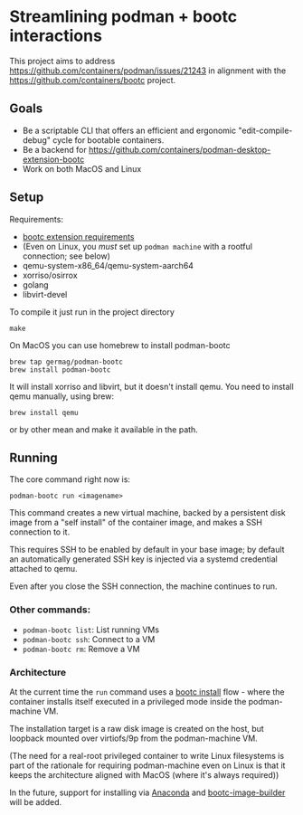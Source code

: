 # Streamlining podman + bootc interactions

This project aims to address <https://github.com/containers/podman/issues/21243>
in alignment with the <https://github.com/containers/bootc> project.

## Goals

- Be a scriptable CLI that offers an efficient and ergonomic "edit-compile-debug" cycle for bootable containers.
- Be a backend for <https://github.com/containers/podman-desktop-extension-bootc>
- Work on both MacOS and Linux

## Setup

Requirements:

- [bootc extension requirements](https://github.com/containers/podman-desktop-extension-bootc?tab=readme-ov-file#requirements)
- (Even on Linux, you *must* set up `podman machine` with a rootful connection; see below)
- qemu-system-x86_64/qemu-system-aarch64
- xorriso/osirrox
- golang
- libvirt-devel


To compile it just run in the project directory

```shell
make
```

On MacOS you can use homebrew to install podman-bootc

```
brew tap germag/podman-bootc
brew install podman-bootc
```

It will install xorriso and libvirt, but it doesn't install qemu.
You need to install qemu manually, using brew:
```
brew install qemu
```
or by other mean and make it available in the path.


## Running

The core command right now is:

```shell
podman-bootc run <imagename>
```

This command creates a new virtual machine, backed by a persistent disk
image from a "self install" of the container image, and makes a SSH
connection to it.

This requires SSH to be enabled by default in your base image; by
default an automatically generated SSH key is injected via a systemd
credential attached to qemu.

Even after you close the SSH connection, the machine continues to run.

### Other commands:

- `podman-bootc list`: List running VMs
- `podman-bootc ssh`: Connect to a VM
- `podman-bootc rm`: Remove a VM

### Architecture

At the current time the `run` command uses a
[bootc install](https://containers.github.io/bootc/bootc-install.html)
flow - where the container installs itself executed in a privileged
mode inside the podman-machine VM.

The installation target is a raw disk image is created on the host, but loopback
mounted over virtiofs/9p from the podman-machine VM.

(The need for a real-root privileged container to write Linux filesystems is part of the
 rationale for requiring podman-machine even on Linux is that
 it keeps the architecture aligned with MacOS (where it's always required))

In the future, support for installing via [Anaconda](https://github.com/rhinstaller/anaconda/)
and [bootc-image-builder](https://github.com/osbuild/bootc-image-builder)
will be added.
